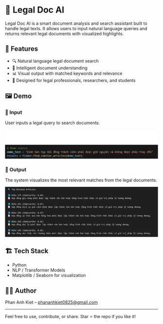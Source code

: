 # 🧠 Legal Doc AI

Legal Doc AI is a smart document analysis and search assistant built to handle legal texts. It allows users to input natural language queries and returns relevant legal documents with visualized highlights.

## 🚀 Features

- 🔍 Natural language legal document search
- 📄 Intelligent document understanding
- 📊 Visual output with matched keywords and relevance
- 🤖 Designed for legal professionals, researchers, and students

## 🖼️ Demo

### 🔹 Input
User inputs a legal query to search documents.

![Input Demo](demo/1.png)

### 🔹 Output
The system visualizes the most relevant matches from the legal documents.

![Output Demo](demo/2.png)

## 🏗️ Tech Stack

- Python
- NLP / Transformer Models
- Matplotlib / Seaborn for visualization


## 👨‍💻 Author

Phan Anh Kiet – [phananhkiet0825@gmail.com](mailto:phananhkiet0825@gmail.com)

---

Feel free to use, contribute, or share. Star ⭐ the repo if you like it!
